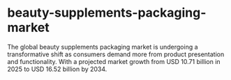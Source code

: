 # beauty-supplements-packaging-market
The global beauty supplements packaging market is undergoing a transformative shift as consumers demand more from product presentation and functionality. With a projected market growth from USD 10.71 billion in 2025 to USD 16.52 billion by 2034.
